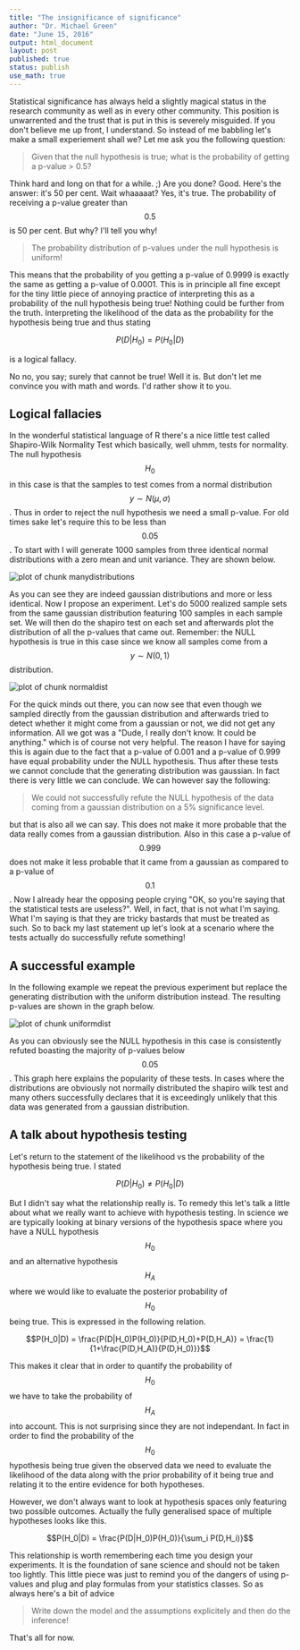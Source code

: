 ```yaml
---
title: "The insignificance of significance"
author: "Dr. Michael Green"
date: "June 15, 2016"
output: html_document
layout: post
published: true
status: publish
use_math: true
---
```

 
 

 
Statistical significance has always held a slightly magical status in the research community as well as in every other community. This position is unwarrented and the trust that is put in this is severely misguided. If you don't believe me up front, I understand. So instead of me babbling let's make a small experiement shall we? Let me ask you the following question:
 
> Given that the null hypothesis is true; what is the probability of getting a p-value > 0.5?
 
Think hard and long on that for a while. ;) Are you done? Good. Here's the answer: it's 50 per cent. Wait whaaaaat? Yes, it's true. The probability of receiving a p-value greater than $$0.5$$ is 50 per cent. But why? I'll tell you why!
 
> The probability distribution of p-values under the null hypothesis is uniform!
 
This means that the probability of you getting a p-value of 0.9999 is exactly the same as getting a p-value of 0.0001. This is in principle all fine except for the tiny little piece of annoying practice of interpreting this as a probability of the null hypothesis being true! Nothing could be further from the truth. Interpreting the likelihood of the data as the probability for the hypothesis being true and thus stating
 
$$P(D|H_0) = P(H_0|D)$$
 
is a logical fallacy. 
 
No no, you say; surely that cannot be true! Well it is. But don't let me convince you with math and words. I'd rather show it to you.
 
## Logical fallacies
 
In the wonderful statistical language of R there's a nice little test called Shapiro-Wilk Normality Test which basically, well uhmm, tests for normality. The null hypothesis $$H_0$$ in this case is that the samples to test comes from a normal distribution $$y\sim N(\mu, \sigma)$$. Thus in order to reject the null hypothesis we need a small p-value. For old times sake let's require this to be less than $$0.05$$. To start with I will generate 1000 samples from three identical normal distributions with a zero mean and unit variance. They are shown below.
 
![plot of chunk manydistributions](/images/figure/manydistributions-1.png)
 
As you can see they are indeed gaussian distributions and more or less identical. Now I propose an experiment. Let's do 5000 realized sample sets from the same gaussian distribution featuring 100 samples in each sample set. We will then do the shapiro test on each set and afterwards plot the distribution of all the p-values that came out. Remember: the NULL hypothesis is true in this case since we know all samples come from a $$y\sim N(0, 1)$$ distribution.
 
![plot of chunk normaldist](/images/figure/normaldist-1.png)
 
For the quick minds out there, you can now see that even though we sampled directly from the gaussian distribution and afterwards tried to detect whether it might come from a gaussian or not, we did not get any information. All we got was a "Dude, I really don't know. It could be anything." which is of course not very helpful. The reason I have for saying this is again due to the fact that a p-value of 0.001 and a p-value of 0.999 have equal probability under the NULL hypothesis. Thus after these tests we cannot conclude that the generating distribution was gaussian. In fact there is very little we can conclude. We can however say the following:
 
> We could not successfully refute the NULL hypothesis of the data coming from a gaussian distribution on a 5% significance level.
 
but that is also all we can say. This does not make it more probable that the data really comes from a gaussian distribution. Also in this case a p-value of $$0.999$$ does not make it less probable that it came from a gaussian as compared to a p-value of $$0.1$$. Now I already hear the opposing people crying "OK, so you're saying that the statistical tests are useless?". Well, in fact, that is not what I'm saying. What I'm saying is that they are tricky bastards that must be treated as such. So to back my last statement up let's look at a scenario where the tests actually do successfully refute something!
 
## A successful example
 
In the following example we repeat the previous experiment but replace the generating distribution with the uniform distribution instead. The resulting p-values are shown in the graph below.
 
![plot of chunk uniformdist](/images/figure/uniformdist-1.png)
 
As you can obviously see the NULL hypothesis in this case is consistently refuted boasting the majority of p-values below $$0.05$$. This graph here explains the popularity of these tests. In cases where the distributions are obviously not normally distributed the shapiro wilk test and many others successfully declares that it is exceedingly unlikely that this data was generated from a gaussian distribution.
 
## A talk about hypothesis testing
 
Let's return to the statement of the likelihood vs the probability of the hypothesis being true. I stated
 
$$P(D|H_0) \neq P(H_0|D)$$
 
But I didn't say what the relationship really is. To remedy this let's talk a little about what we really want to achieve with hypothesis testing. In science we are typically looking at binary versions of the hypothesis space where you have a NULL hypothesis $$H_0$$ and an alternative hypothesis $$H_A$$ where we would like to evaluate the posterior probability of $$H_0$$ being true. This is expressed in the following relation.
 
$$P(H_0|D) = \frac{P(D|H_0)P(H_0)}{P(D,H_0)+P(D,H_A)} = \frac{1}{1+\frac{P(D,H_A)}{P(D,H_0)}}$$
 
This makes it clear that in order to quantify the probability of $$H_0$$ we have to take the probability of $$H_A$$ into account. This is not surprising since they are not independant. In fact in order to find the probability of the $$H_0$$ hypothesis being true given the observed data we need to evaluate the likelihood of the data along with the prior probability of it being true and relating it to the entire evidence for both hypotheses.
 
However, we don't always want to look at hypothesis spaces only featuring two possible outcomes. Actually the fully generalised space of multiple hypotheses looks like this.
 
$$P(H_0|D) = \frac{P(D|H_0)P(H_0)}{\sum_i P(D,H_i)}$$
 
This relationship is worth remembering each time you design your experiments. It is the foundation of sane science and should not be taken too lightly. This little piece was just to remind you of the dangers of using p-values and plug and play formulas from your statistics classes. So as always here's a bit of advice
 
> Write down the model and the assumptions explicitely and then do the inference!
 
That's all for now.
